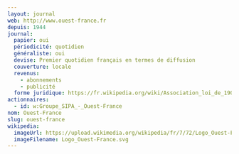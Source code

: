 ```yaml
---
layout: journal
web: http://www.ouest-france.fr
depuis: 1944
journal:
  papier: oui
  périodicité: quotidien
  généraliste: oui
  devise: Premier quotidien français en termes de diffusion
  couverture: locale
  revenus:
    - abonnements
    - publicité
  forme juridique: https://fr.wikipedia.org/wiki/Association_loi_de_1901
actionnaires:
  - id: w:Groupe_SIPA_-_Ouest-France
nom: Ouest-France
slug: ouest-france
wikipedia:
  imageUrl: https://upload.wikimedia.org/wikipedia/fr/7/72/Logo_Ouest-France.svg
  imageFilename: Logo_Ouest-France.svg
---
```

